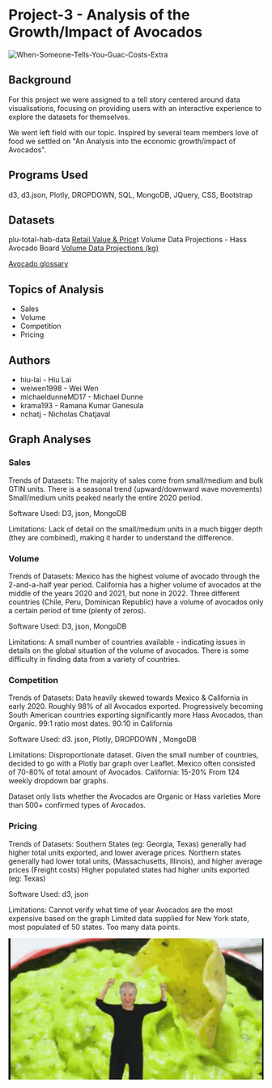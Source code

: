 # Project-3 - Analysis of the Growth/Impact of Avocados 

![When-Someone-Tells-You-Guac-Costs-Extra](https://user-images.githubusercontent.com/96853408/174475690-c1c55f97-36f5-4ccc-8060-77aa9a0a795d.gif)

## Background 
For this project we were assigned to a tell story centered around data visualisations, focusing on providing users with an interactive experience to explore the datasets for themselves. 

We went left field with our topic. Inspired by several team members love of food we settled on "An Analysis into the economic growth/impact of Avocados".  

## Programs Used
d3, d3.json, Plotly, DROPDOWN,  SQL, MongoDB, JQuery, CSS, Bootstrap

## Datasets 
plu-total-hab-data <a href = "https://hassavocadoboard.com/category-data/">Retail Value & Price</a>t
Volume Data  Projections - Hass Avocado Board <a href="https://hassavocadoboard.com/volume-data-projections/">Volume Data  Projections (kg)</a>

<a href="https://loveonetoday.com/how-to/identify-hass-avocados/">Avocado glossary</a>


## Topics of Analysis 
- Sales 
- Volume
- Competition 
- Pricing 

## Authors
- hiu-lai           - Hiu Lai 
- weiwen1998        - Wei Wen 
- michaeldunneMD17  - Michael Dunne 
- krama193          - Ramana Kumar Ganesula 
- nchatj            - Nicholas Chatjaval 

## Graph Analyses
### Sales

Trends of Datasets: 
The majority of sales come from small/medium and bulk GTIN units. There is a seasonal trend (upward/downward wave movements)
Small/medium units peaked nearly the entire 2020 period.

Software Used: 
D3, json, MongoDB  

Limitations: 
Lack of detail on the small/medium units in a much bigger depth (they are combined), making it harder to understand the difference.

### Volume

Trends of Datasets: 
Mexico has the highest volume of avocado through the 2-and-a-half year period.
California has a higher volume of avocados at the middle of the years 2020 and 2021, but none in 2022.
Three different countries (Chile, Peru, Dominican Republic) have a volume of avocados only a certain period of time (plenty of zeros).

Software Used: 
D3, json, MongoDB

Limitations: 
A small number of countries available -  indicating issues in details on the global situation of the volume of avocados.
There is some difficulty in finding data from a variety of countries.


### Competition

Trends of Datasets: 
Data heavily skewed towards Mexico & California in early 2020. 
Roughly 98% of all Avocados exported. 
Progressively becoming  
South American countries exporting significantly more Hass Avocados, than Organic. 
99:1 ratio most dates. 
90:10 in California 

Software Used: 
d3. json, Plotly,  DROPDOWN , MongoDB

Limitations: 
Disproportionate dataset. 
Given the small number of countries, decided to go with a Plotly bar graph over Leaflet. 
Mexico often consisted of 70-80% of total amount of Avocados.  California: 15-20% 
From 124 weekly dropdown bar graphs. 

Dataset only lists whether the Avocados are Organic or Hass varieties
More than 500+ confirmed types of Avocados.
 

### Pricing
Trends of Datasets: 
Southern States (eg: Georgia, Texas) generally had higher total units exported, and lower average prices. 
Northern states generally had lower total units,  (Massachusetts, Illinois), and higher average prices   (Freight costs)
Higher populated states had higher units exported (eg: Texas)

Software Used: 
d3, json 

Limitations: 
Cannot verify what time of year Avocados are the most expensive based on the graph 
Limited data supplied for New York state, most populated of 50 states. 
Too many data points.




![kek](https://raw.githubusercontent.com/hiu-lai/Project-3/main/inspiring%20visuals/avocado-guacamole.gif)
